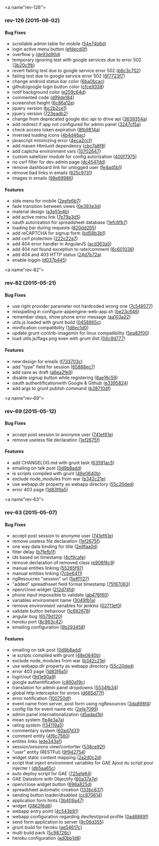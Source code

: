 <a name"rev-126"></a>
### rev-126 (2015-06-02)


#### Bug Fixes

* scrollable admin table for mobile ([54e74b6d](https://github.com/SII-Nantes/callForPaper/commit/54e74b6d))
* login active menu button ([efdecd0f](https://github.com/SII-Nantes/callForPaper/commit/efdecd0f))
* overflow y ([de93d90d](https://github.com/SII-Nantes/callForPaper/commit/de93d90d))
* temporary ignoring test with google services due to error 502 ([3b20c1fb](https://github.com/SII-Nantes/callForPaper/commit/3b20c1fb))
* revert failing test due to google service error 502 ([b6c3c702](https://github.com/SII-Nantes/callForPaper/commit/b6c3c702))
* failing test due to google service error 502 ([6f7723f7](https://github.com/SII-Nantes/callForPaper/commit/6f7723f7))
* change android status bar color ([6ba0bcac](https://github.com/SII-Nantes/callForPaper/commit/6ba0bcac))
* github/google login button color ([cfce9338](https://github.com/SII-Nantes/callForPaper/commit/cfce9338))
* notif background color ([e259c64d](https://github.com/SII-Nantes/callForPaper/commit/e259c64d))
* commented code ([d99de184](https://github.com/SII-Nantes/callForPaper/commit/d99de184))
* screenshot height ([6c86a12e](https://github.com/SII-Nantes/callForPaper/commit/6c86a12e))
* jquery version ([bc2b2ce1](https://github.com/SII-Nantes/callForPaper/commit/bc2b2ce1))
* jquery version ([723eadb2](https://github.com/SII-Nantes/callForPaper/commit/723eadb2))
* change from deprecated google doc api to drive api ([3639354a](https://github.com/SII-Nantes/callForPaper/commit/3639354a))
* add redirect if app not configured for admin panel ([3247cf5a](https://github.com/SII-Nantes/callForPaper/commit/3247cf5a))
* check access token expiration ([8fb9814a](https://github.com/SII-Nantes/callForPaper/commit/8fb9814a))
* inversed loading icons ([4b4d46ac](https://github.com/SII-Nantes/callForPaper/commit/4b4d46ac))
* javascript minimizing error ([4eca2ccf](https://github.com/SII-Nantes/callForPaper/commit/4eca2ccf))
* add maven Htmlunit dependency ([cbc7a8f8](https://github.com/SII-Nantes/callForPaper/commit/cbc7a8f8))
* add captcha environment vars ([10702647](https://github.com/SII-Nantes/callForPaper/commit/10702647))
* custom satellizer module for config autorization ([400f7975](https://github.com/SII-Nantes/callForPaper/commit/400f7975))
* no csrf filter for dev admin page ([dc4547dd](https://github.com/SII-Nantes/callForPaper/commit/dc4547dd))
* remove dashboard link for unlogged user ([fe4ad5b1](https://github.com/SII-Nantes/callForPaper/commit/fe4ad5b1))
* remove bad links in emails ([625c9731](https://github.com/SII-Nantes/callForPaper/commit/625c9731))
* images in emails ([98e69986](https://github.com/SII-Nantes/callForPaper/commit/98e69986))


#### Features

* side menu for mobile ([2eefe6b7](https://github.com/SII-Nantes/callForPaper/commit/2eefe6b7))
* fade transition between views ([0e393e3d](https://github.com/SII-Nantes/callForPaper/commit/0e393e3d))
* material design ([a3e51e4b](https://github.com/SII-Nantes/callForPaper/commit/a3e51e4b))
* add active menu link ([7e79a3d5](https://github.com/SII-Nantes/callForPaper/commit/7e79a3d5))
* oauth autorization for spreadsheet database ([1efc6fb7](https://github.com/SII-Nantes/callForPaper/commit/1efc6fb7))
* loading bar during requests ([820dd265](https://github.com/SII-Nantes/callForPaper/commit/820dd265))
* add reCAPTCHA for signup form ([bd58b3b1](https://github.com/SII-Nantes/callForPaper/commit/bd58b3b1))
* add csrf protection ([222c22a7](https://github.com/SII-Nantes/callForPaper/commit/222c22a7))
* add 404 error handler in AngularJS ([acd363a5](https://github.com/SII-Nantes/callForPaper/commit/acd363a5))
* add 404 not found exception to rate/comment ([6c601036](https://github.com/SII-Nantes/callForPaper/commit/6c601036))
* add 404 and 403 HTTP status ([24d7b72a](https://github.com/SII-Nantes/callForPaper/commit/24d7b72a))
* enable loggin ([d037b445](https://github.com/SII-Nantes/callForPaper/commit/d037b445))


<a name"rev-82"></a>
### rev-82 (2015-05-21)


#### Bug Fixes

* use right provider parameter not hardcoded wrong one ([7c549577](https://github.com/SII-Nantes/callForPaper/commit/7c549577))
* misspelling in configure-appengine-web-app.sh ([be23c646](https://github.com/SII-Nantes/callForPaper/commit/be23c646))
* remember steps, show phone error message ([aa103a22](https://github.com/SII-Nantes/callForPaper/commit/aa103a22))
* utils.js loaded with grunt build ([0458965c](https://github.com/SII-Nantes/callForPaper/commit/0458965c))
* minification compatibility ([1d8ec1d0](https://github.com/SII-Nantes/callForPaper/commit/1d8ec1d0))
* update grunt-contrib-imagemin for linux compatibility ([5ea82f00](https://github.com/SII-Nantes/callForPaper/commit/5ea82f00))
* load utils.js/flags.png even with grunt dist ([04c9d777](https://github.com/SII-Nantes/callForPaper/commit/04c9d777))


#### Features

* new design for emails ([f733703c](https://github.com/SII-Nantes/callForPaper/commit/f733703c))
* add "type" field for session ([65888ec7](https://github.com/SII-Nantes/callForPaper/commit/65888ec7))
* add save as draft ([a6ea2fe9](https://github.com/SII-Nantes/callForPaper/commit/a6ea2fe9))
* disable signup button while registering ([8ae16c59](https://github.com/SII-Nantes/callForPaper/commit/8ae16c59))
* oauth authentificationwith Google & Github ([e3395824](https://github.com/SII-Nantes/callForPaper/commit/e3395824))
* add args to grunt publish command ([b38710df](https://github.com/SII-Nantes/callForPaper/commit/b38710df))


<a name"rev-69"></a>
### rev-69 (2015-05-12)


#### Bug Fixes

* accept post session to anonyme user ([741ef61e](https://github.com/SII-Nantes/callForPaper/commit/741ef61e))
* remove useless file declaration ([1ef2675f](https://github.com/SII-Nantes/callForPaper/commit/1ef2675f))


#### Features

* add CHANGELOG.md with grunt task ([63591ac5](https://github.com/SII-Nantes/callForPaper/commit/63591ac5))
* emailing on talk post ([0d9b8add](https://github.com/SII-Nantes/callForPaper/commit/0d9b8add))
* ie scripts compiled with grunt ([48e0640b](https://github.com/SII-Nantes/callForPaper/commit/48e0640b))
* exclude node_modules from war ([b342c21e](https://github.com/SII-Nantes/callForPaper/commit/b342c21e))
* use webapp.dir property as webapp directory ([55c20ded](https://github.com/SII-Nantes/callForPaper/commit/55c20ded))
* error 403 page ([1d83f6a5](https://github.com/SII-Nantes/callForPaper/commit/1d83f6a5))


<a name"rev-63"></a>
### rev-63 (2015-05-07)


#### Bug Fixes

* accept post session to anonyme user ([741ef61e](https://github.com/SII-Nantes/callForPaper/commit/741ef61e))
* remove useless file declaration ([1ef2675f](https://github.com/SII-Nantes/callForPaper/commit/1ef2675f))
* one way data binding for title ([2e9faa0d](https://github.com/SII-Nantes/callForPaper/commit/2e9faa0d))
* filter delay ([b7fefb1f](https://github.com/SII-Nantes/callForPaper/commit/b7fefb1f))
* ids based on timestamp ([4cf9cafe](https://github.com/SII-Nantes/callForPaper/commit/4cf9cafe))
* remove declaration of removed class ([e908f8c9](https://github.com/SII-Nantes/callForPaper/commit/e908f8c9))
* manual entities linking ([55265f97](https://github.com/SII-Nantes/callForPaper/commit/55265f97))
* manual entities linking ([7cbe6411](https://github.com/SII-Nantes/callForPaper/commit/7cbe6411))
* ngResoucres "session" url ([5eff1127](https://github.com/SII-Nantes/callForPaper/commit/5eff1127))
* "added" spreadhseet field format timestamp ([75f87063](https://github.com/SII-Nantes/callForPaper/commit/75f87063))
* open/close widget ([212d74fd](https://github.com/SII-Nantes/callForPaper/commit/212d74fd))
* phone input impossible to validate ([ab476f60](https://github.com/SII-Nantes/callForPaper/commit/ab476f60))
* variables environment name ([3049fb1a](https://github.com/SII-Nantes/callForPaper/commit/3049fb1a))
* remove environment variables for jenkins ([02711ef0](https://github.com/SII-Nantes/callForPaper/commit/02711ef0))
* validate button behaviour ([1c892678](https://github.com/SII-Nantes/callForPaper/commit/1c892678))
* angular bug ([6579d120](https://github.com/SII-Nantes/callForPaper/commit/6579d120))
* heroku port ([8c963c42](https://github.com/SII-Nantes/callForPaper/commit/8c963c42))
* emailing configuration ([9b293458](https://github.com/SII-Nantes/callForPaper/commit/9b293458))


#### Features

* emailing on talk post ([0d9b8add](https://github.com/SII-Nantes/callForPaper/commit/0d9b8add))
* ie scripts compiled with grunt ([48e0640b](https://github.com/SII-Nantes/callForPaper/commit/48e0640b))
* exclude node_modules from war ([b342c21e](https://github.com/SII-Nantes/callForPaper/commit/b342c21e))
* use webapp.dir property as webapp directory ([55c20ded](https://github.com/SII-Nantes/callForPaper/commit/55c20ded))
* error 403 page ([1d83f6a5](https://github.com/SII-Nantes/callForPaper/commit/1d83f6a5))
* login/out ([9d1e90a9](https://github.com/SII-Nantes/callForPaper/commit/9d1e90a9))
* google authentification ([c860a19c](https://github.com/SII-Nantes/callForPaper/commit/c860a19c))
* translation for admin panel dropdowns ([5534fb34](https://github.com/SII-Nantes/callForPaper/commit/5534fb34))
* global http interceptor for errors ([d685d77f](https://github.com/SII-Nantes/callForPaper/commit/d685d77f))
* error notification ([100750df](https://github.com/SII-Nantes/callForPaper/commit/100750df))
* event name from server, post form using ngResources ([3da898f4](https://github.com/SII-Nantes/callForPaper/commit/3da898f4))
* config file for event name etc ([2efe7099](https://github.com/SII-Nantes/callForPaper/commit/2efe7099))
* admin panel internationalization ([d5adad1b](https://github.com/SII-Nantes/callForPaper/commit/d5adad1b))
* mean system ([fe4e3a7a](https://github.com/SII-Nantes/callForPaper/commit/fe4e3a7a))
* rating system ([f34119a5](https://github.com/SII-Nantes/callForPaper/commit/f34119a5))
* commentary system ([60ad7d31](https://github.com/SII-Nantes/callForPaper/commit/60ad7d31))
* comment entity ([4f6c7560](https://github.com/SII-Nantes/callForPaper/commit/4f6c7560))
* entites links ([ede343ef](https://github.com/SII-Nantes/callForPaper/commit/ede343ef))
* session/sessions view/contorller ([538ce92f](https://github.com/SII-Nantes/callForPaper/commit/538ce92f))
* "user" entity (RESTFul) ([9f942754](https://github.com/SII-Nantes/callForPaper/commit/9f942754))
* widget static content mapping ([2a2d0c2d](https://github.com/SII-Nantes/callForPaper/commit/2a2d0c2d))
* script that inject environment variables for GAE Ajout du script pour injecter l ([db5aa65c](https://github.com/SII-Nantes/callForPaper/commit/db5aa65c))
* auto deploy script for GAE ([725afe84](https://github.com/SII-Nantes/callForPaper/commit/725afe84))
* GAE Datastore with Objectify ([60a37a7e](https://github.com/SII-Nantes/callForPaper/commit/60a37a7e))
* open/close widget button ([696a825d](https://github.com/SII-Nantes/callForPaper/commit/696a825d))
* spreadsheet automatic creation ([133bc637](https://github.com/SII-Nantes/callForPaper/commit/133bc637))
* sending button loader/disabled ([cc870614](https://github.com/SII-Nantes/callForPaper/commit/cc870614))
* application form hints ([3b409a47](https://github.com/SII-Nantes/callForPaper/commit/3b409a47))
* widget ([0862f6d6](https://github.com/SII-Nantes/callForPaper/commit/0862f6d6))
* webapp entry point ([4c543b91](https://github.com/SII-Nantes/callForPaper/commit/4c543b91))
* webapp configuration regarding dev/test/prod profile ([0ad8889f](https://github.com/SII-Nantes/callForPaper/commit/0ad8889f))
* send form application to server ([9c06d355](https://github.com/SII-Nantes/callForPaper/commit/9c06d355))
* grunt build for heroku ([ae54617c](https://github.com/SII-Nantes/callForPaper/commit/ae54617c))
* multi build pack ([5c98726c](https://github.com/SII-Nantes/callForPaper/commit/5c98726c))
* heroku configuration ([ad0bb1d8](https://github.com/SII-Nantes/callForPaper/commit/ad0bb1d8))

